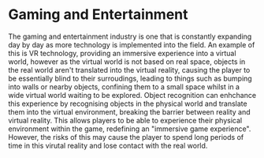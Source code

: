 # Gaming and Entertainment
The gaming and entertainment industry is one that is constantly expanding day by day as more technology is implemented into the field. An example of this is VR technology, providing an immersive experience into a virtual world, however as the virtual world is not based on real space, objects in the real world aren't translated into the virtual reality, causing the player to be essentially blind to their surroudings, leading to things such as bumping into walls or nearby objects, confining them to a small space whilst in a wide virtual world waiting to be explored. Object recognition can enhchance this experience by recognising objects in the physical world and translate them into the virtual environment, breaking the barrier between reality and virtual reality. This allows players to be able to experience their physical environment within the game, redefining an "immersive game experience". However, the risks of this may cause the player to spend long periods of time in this virutal reality and lose contact with the real world. 
